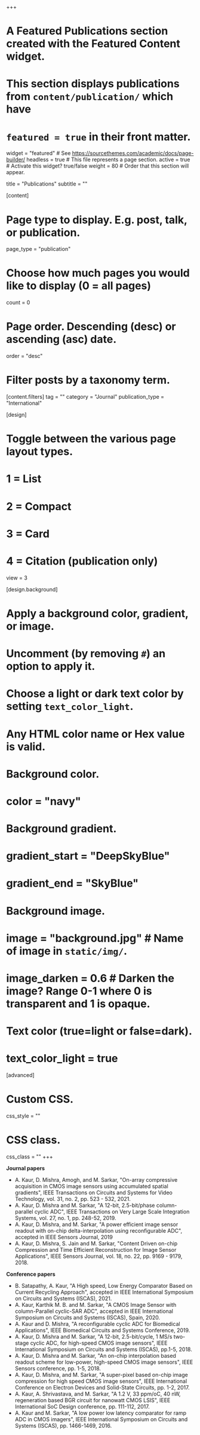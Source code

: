 +++
# A Featured Publications section created with the Featured Content widget.
# This section displays publications from `content/publication/` which have
# `featured = true` in their front matter.

widget = "featured"  # See https://sourcethemes.com/academic/docs/page-builder/
headless = true  # This file represents a page section.
active = true  # Activate this widget? true/false
weight = 80  # Order that this section will appear.

title = "Publications"
subtitle = ""

[content]
  # Page type to display. E.g. post, talk, or publication.
  page_type = "publication"
  
  # Choose how much pages you would like to display (0 = all pages)
  count = 0

  # Page order. Descending (desc) or ascending (asc) date.
  order = "desc"

  # Filter posts by a taxonomy term.
  [content.filters]
    tag = ""
    category = "Journal"
    publication_type = "International"
  
[design]
  # Toggle between the various page layout types.
  #   1 = List
  #   2 = Compact
  #   3 = Card
  #   4 = Citation (publication only)
  view = 3
  
[design.background]
  # Apply a background color, gradient, or image.
  #   Uncomment (by removing `#`) an option to apply it.
  #   Choose a light or dark text color by setting `text_color_light`.
  #   Any HTML color name or Hex value is valid.
  
  # Background color.
  # color = "navy"
  
  # Background gradient.
  # gradient_start = "DeepSkyBlue"
  # gradient_end = "SkyBlue"
  
  # Background image.
  # image = "background.jpg"  # Name of image in `static/img/`.
  # image_darken = 0.6  # Darken the image? Range 0-1 where 0 is transparent and 1 is opaque.

  # Text color (true=light or false=dark).
  # text_color_light = true  
  
[advanced]
 # Custom CSS. 
 css_style = ""
 
 # CSS class.
 css_class = ""
+++


**Journal papers** 

* A. Kaur,  D. Mishra, Amogh, and M. Sarkar, "On-array compressive acquisition in CMOS image sensors using accumulated spatial gradients", IEEE Transactions on Circuits and Systems for Video Technology, vol. 31, no. 2, pp. 523 - 532, 2021.
* A. Kaur, D. Mishra and M. Sarkar, "A 12-bit, 2.5-bit/phase column-parallel cyclic ADC", IEEE Transactions on Very Large Scale Integration Systems, vol. 27, no. 1, pp. 248-52, 2019.
* A. Kaur, D. Mishra, and M. Sarkar, "A power efficient image sensor readout with on-chip delta-interpolation using reconfigurable ADC", accepted in IEEE Sensors Journal, 2019
* A. Kaur, D. Mishra, S. Jain and M. Sarkar, "Content Driven on-chip Compression and Time Efficient Reconstruction for Image Sensor Applications", IEEE Sensors Journal, vol. 18, no. 22, pp. 9169 - 9179, 2018.

**Conference papers** 

* B. Satapathy, A. Kaur, "A High speed, Low Energy Comparator Based on Current Recycling Approach", accepted in IEEE International Symposium on Circuits and Systems (ISCAS), 2021.
* A. Kaur, Karthik M. B. and M. Sarkar, "A CMOS Image Sensor with column-Parallel cyclic-SAR ADC", accepted in IEEE International Symposium on Circuits and Systems (ISCAS), Spain, 2020.
* A. Kaur and D. Mishra, "A reconfigurable cyclic ADC for Biomedical Applications", IEEE Biomedical Circuits and Systems Conference, 2019.
* A. Kaur, D. Mishra and M. Sarkar, "A 12-bit, 2.5-bit/cycle, 1 MS/s two-stage cyclic ADC, for high-speed CMOS image sensors", IEEE International Symposium on Circuits and Systems (ISCAS), pp.1-5, 2018.
* A. Kaur, D. Mishra and M. Sarkar, "An on-chip interpolation based readout scheme for low-power, high-speed CMOS image sensors", IEEE Sensors conference, pp. 1-5, 2018.
* A. Kaur, D. Mishra, and M. Sarkar, "A super-pixel based on-chip image compression for high speed CMOS image sensors", IEEE International Conference on Electron Devices and Solid-State Circuits, pp. 1-2, 2017.
* A. Kaur, A. Shrivastava, and M. Sarkar, "A 1.2 V, 33 ppm/oC, 40 nW, regeneration based BGR circuit for nanowatt CMOS LSIS", IEEE International SoC Design conference, pp. 111-112, 2017.
* A. Kaur and M. Sarkar, "A low power low latency comparator for ramp ADC in CMOS imagers", IEEE International Symposium on Circuits and Systems (ISCAS), pp. 1466-1469, 2016.